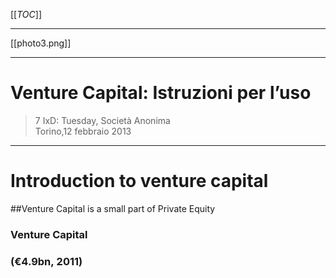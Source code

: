 [[_TOC_]]
***
[[photo3.png]]


***
# Venture Capital:	Istruzioni per l’uso	
> 7 IxD: Tuesday, Società Anonima	
> Torino,12 febbraio 2013

***
# Introduction to venture capital

##Venture Capital is a small part of Private Equity	

### Venture Capital	
### (€4.9bn, 2011)	
